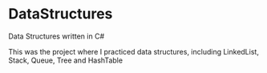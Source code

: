 # DataStructures
Data Structures written in C#

This was the project where I practiced data structures, including LinkedList, Stack, Queue, Tree and HashTable
